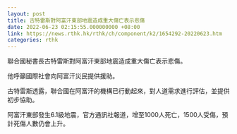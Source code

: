```yaml
---
layout: post
title: 古特雷斯對阿富汗東部地震造成重大傷亡表示悲傷
date: 2022-06-23 02:15:55.000000000 +08:00
link: https://news.rthk.hk/rthk/ch/component/k2/1654292-20220623.htm
categories: rthk
---
```


聯合國秘書長古特雷斯對阿富汗東部地震造成重大傷亡表示悲傷。

他呼籲國際社會向阿富汗災民提供援助。

古特雷斯透露，聯合國在阿富汗的機構已行動起來，對人道需求進行評估，並提供初步協助。

阿富汗東部發生6.1級地震，官方通訊社報道，增至1000人死亡，1500人受傷，預計死傷人數仍會上升。

